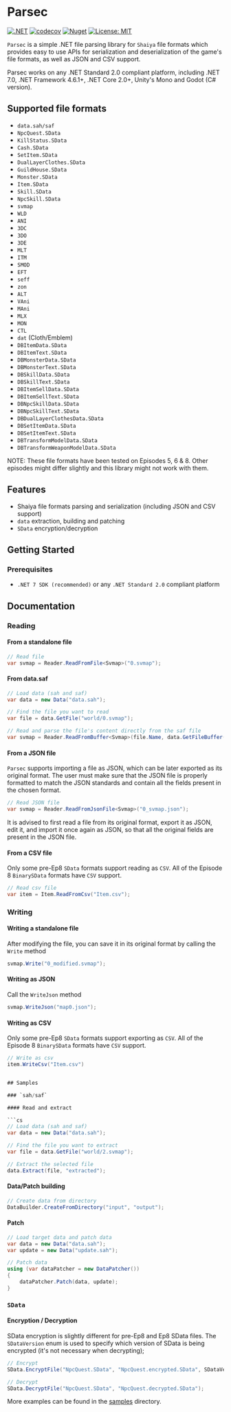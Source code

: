 # Parsec

[![.NET](https://github.com/matigramirez/Parsec/actions/workflows/dotnet.yml/badge.svg?branch=main)](https://github.com/matigramirez/Parsec/actions/workflows/dotnet.yml)
[![codecov](https://codecov.io/github/matigramirez/Parsec/branch/main/graph/badge.svg?token=XJSNSRDLTP)](https://codecov.io/github/matigramirez/Parsec)
[![Nuget](https://img.shields.io/nuget/v/Parsec.svg)](https://www.nuget.org/packages/Parsec/)
[![License: MIT](https://img.shields.io/badge/License-MIT-yellow.svg)](https://opensource.org/licenses/MIT)

`Parsec` is a simple .NET file parsing library for `Shaiya` file formats which provides easy to use APIs
for serialization and deserialization of the game's file formats, as well as JSON and CSV support.

Parsec works on any .NET Standard 2.0 compliant platform, including .NET 7.0, .NET Framework 4.6.1+, .NET Core 2.0+,
Unity's Mono and Godot (C# version).

## Supported file formats

- `data.sah/saf`
- `NpcQuest.SData`
- `KillStatus.SData`
- `Cash.SData`
- `SetItem.SData`
- `DualLayerClothes.SData`
- `GuildHouse.SData`
- `Monster.SData`
- `Item.SData`
- `Skill.SData`
- `NpcSkill.SData`
- `svmap`
- `WLD`
- `ANI`
- `3DC`
- `3DO`
- `3DE`
- `MLT`
- `ITM`
- `SMOD`
- `EFT`
- `seff`
- `zon`
- `ALT`
- `VAni`
- `MAni`
- `MLX`
- `MON`
- `CTL`
- `dat` (Cloth/Emblem)
- `DBItemData.SData`
- `DBItemText.SData`
- `DBMonsterData.SData`
- `DBMonsterText.SData`
- `DBSkillData.SData`
- `DBSkillText.SData`
- `DBItemSellData.SData`
- `DBItemSellText.SData`
- `DBNpcSkillData.SData`
- `DBNpcSkillText.SData`
- `DBDualLayerClothesData.SData`
- `DBSetItemData.SData`
- `DBSetItemText.SData`
- `DBTransformModelData.SData`
- `DBTransformWeaponModelData.SData`

NOTE: These file formats have been tested on Episodes 5, 6 & 8. Other episodes might differ slightly and this library
might not work with them.

## Features

- Shaiya file formats parsing and serialization (including JSON and CSV support)
- `data` extraction, building and patching
- `SData` encryption/decryption

## Getting Started

### Prerequisites

- `.NET 7 SDK (recommended)` or any `.NET Standard 2.0` compliant platform

## Documentation

### Reading

#### From a standalone file

```cs
// Read file
var svmap = Reader.ReadFromFile<Svmap>("0.svmap");
```

#### From data.saf

```cs
// Load data (sah and saf)
var data = new Data("data.sah");

// Find the file you want to read
var file = data.GetFile("world/0.svmap");

// Read and parse the file's content directly from the saf file
var svmap = Reader.ReadFromBuffer<Svmap>(file.Name, data.GetFileBuffer(file));
```

#### From a JSON file

`Parsec` supports importing a file as JSON, which can be later exported as its original format. The user must make sure
that the JSON file is properly formatted to match the JSON standards and contain all the fields present in the chosen
format.

```cs
// Read JSON file
var svmap = Reader.ReadFromJsonFile<Svmap>("0_svmap.json");
```

It is advised to first read a file from its original format, export it as JSON, edit it, and import it once again as
JSON, so that all the original fields are present in the JSON file.

#### From a CSV file

Only some pre-Ep8 `SData` formats support reading as `CSV`.
All of the Episode 8 `BinarySData` formats have `CSV` support.

```cs
// Read csv file
var item = Item.ReadFromCsv("Item.csv");
```

### Writing

#### Writing a standalone file

After modifying the file, you can save it in its original format by calling the `Write` method

```cs
svmap.Write("0_modified.svmap");
```

#### Writing as JSON

Call the `WriteJson` method

```cs
svmap.WriteJson("map0.json");
```

#### Writing as CSV

Only some pre-Ep8 `SData` formats support exporting as `CSV`.
All of the Episode 8 `BinarySData` formats have `CSV` support.

```cs
// Write as csv
item.WriteCsv("Item.csv")
```

```cs

## Samples

### `sah/saf`

#### Read and extract

```cs
// Load data (sah and saf)
var data = new Data("data.sah");

// Find the file you want to extract
var file = data.GetFile("world/2.svmap");

// Extract the selected file
data.Extract(file, "extracted");
```

#### Data/Patch building

```cs
// Create data from directory
DataBuilder.CreateFromDirectory("input", "output");
```

#### Patch

```cs
// Load target data and patch data
var data = new Data("data.sah");
var update = new Data("update.sah");

// Patch data
using (var dataPatcher = new DataPatcher())
{
    dataPatcher.Patch(data, update);
}
```

### `SData`

#### Encryption / Decryption

SData encryption is slightly different for pre-Ep8 and Ep8 SData files. The `SDataVersion` enum is used to specify
which version of SData is being encrypted (it's not necessary when decrypting);

```cs
// Encrypt
SData.EncryptFile("NpcQuest.SData", "NpcQuest.encrypted.SData", SDataVersion.Regular);

// Decrypt
SData.DecryptFile("NpcQuest.SData", "NpcQuest.decrypted.SData");
```

More examples can be found in the [samples](https://github.com/matigramirez/Parsec/tree/main/samples) directory.
